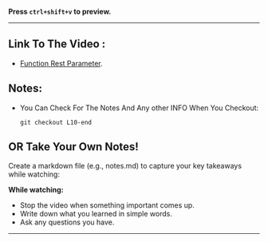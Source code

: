 **Press `ctrl+shift+v` to preview.**

---

## Link To The Video :

- [Function Rest Parameter](https://www.youtube.com/watch?v=RBOpzAQaQos&list=PLDoPjvoNmBAy532K9M_fjiAmrJ0gkCyLJ&index=10).

## Notes:

- You Can Check For The Notes And Any other INFO When You Checkout:

  ```git
  git checkout L10-end
  ```

## OR Take Your Own Notes!

Create a markdown file (e.g., notes.md) to capture your key takeaways while watching:

**While watching:**

- Stop the video when something important comes up.
- Write down what you learned in simple words.
- Ask any questions you have.

---
